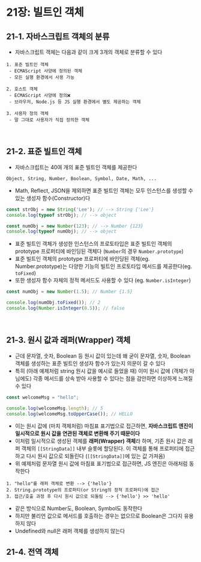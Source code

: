 # 21장: 빌트인 객체

## 21-1. 자바스크립트 객체의 분류 
- 자바스크립트 객체는 다음과 같이 크게 3개의 객체로 분류할 수 있다 
```
1. 표준 빌트인 객체
 - ECMAScript 사양에 정의된 객체
 - 모든 실행 환경에서 사용 가능 

2. 호스트 객체 
 - ECMAScript 사양에 정의❌
 - 브라우저, Node.js 등 JS 실행 환경에서 별도 제공하는 객체

3. 사용자 정의 객체
 - 말 그대로 사용자가 직접 정의한 객체 
```

<br>

## 21-2. 표준 빌트인 객체 
- 자바스크립트는 40여 개의 표준 빌트인 객체를 제공한다 
``` 
Object, String, Number, Boolean, Symbol, Date, Math, ...
```
- Math, Reflect, JSON을 제외하면 표준 빌트인 객체는 모두 인스턴스를 생성할 수 있는 생성자 함수(Constructor)다 

```javascript 
const strObj = new String('Lee'); // --> String {'Lee'}
console.log(typeof strObj); // --> object

const numObj = new Number(123); // --> Number {123}
console.log(typeof numObj); // --> object
```
- 표준 빌트인 객체가 생성한 인스턴스의 프로토타입은 표준 빌트인 객체의 prototype 프로퍼티에 바인딩된 객체다 (`Number`의 경우 `Number.prototype`)
- 표준 빌트인 객체의 prototype 프로퍼티에 바인딩된 객체(eg. Number.prototype)는 다양한 기능의 빌트인 프로토타입 메서드를 제공한다(eg. `toFixed`)
- 또한 생성자 함수 자체의 정적 메서드도 사용할 수 있다 (eg. `Number.isInteger`) 

```javascript 
const numObj = new Number(1.5); // Number {1.5}

console.log(numObj.toFixed()); // 2 
console.log(Number.isInteger(0.5)); // false
```

<br>

## 21-3. 원시 값과 래퍼(Wrapper) 객체
- 근데 문자열, 숫자, Boolean 등 원시 값이 있는데 왜 굳이 문자열, 숫자, Boolean 객체를 생성하는 표준 빌트인 생성자 함수가 있는지 의문이 갈 수 있다
- 특히 (아래 예제처럼 string 원시 값을 예시로 들었을 때) 이미 원시 값에 (객체가 아님에도) 각종 메서드를 상속 받아 사용할 수 있다는 점을 감안하면 이상하게 느껴질 수 있다 
```javascript 
const welcomeMsg = "hello"; 

console.log(welcomeMsg.length); // 5
console.log(welcomeMsg.toUpperCase()); // HELLO
```
- 이는 원시 값에 (마치 객체처럼) 마침표 표기법으로 접근하면, **자바스크립트 엔진이 일시적으로 원시 값을 연관된 객체로 변환해 주기 때문이다**
- 이처럼 일시적으로 생성된 객체를 **래퍼(Wrapper) 객체**라 하며, 기존 원시 값은 래퍼 객체의 `[[StringData]]` 내부 슬롯에 할당된다. 이 객체를 통해 프로퍼티에 접근하고 다시 원시 값으로 되돌린다 (`[[StringData]]`에 있는 값 가져옴)
- 위 예제처럼 문자열 원시 값에 마침표 표기법으로 접근하면, JS 엔진은 아래처럼 동작한다 
``` 
1. "hello"를 래퍼 객체로 변환 --> {'hello'}
2. String.prototype의 프로퍼티(or String의 정적 프로퍼티)에 접근 
3. 접근/호출 과정 후 다시 원시 값으로 되돌림 --> {'hello'} >> 'hello'
```
- 같은 방식으로 Number도, Boolean, Symbol도 동작한다 
- 하지만 불리언 값으로 메서드를 호출하는 경우는 없으므로 Boolean은 그다지 유용하지 않다
- Undefined와 null은 래퍼 객체를 생성하지 않는다 

## 21-4. 전역 객체
